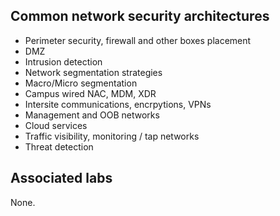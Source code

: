 ## Common network security architectures

- Perimeter security, firewall and other boxes placement
- DMZ
- Intrusion detection
- Network segmentation strategies
- Macro/Micro segmentation
- Campus wired NAC, MDM, XDR
- Intersite communications, encrpytions, VPNs
- Management and OOB networks
- Cloud services
- Traffic visibility, monitoring / tap networks
- Threat detection

## Associated labs

None.

